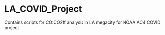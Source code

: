 # LA_COVID_Project
Contains scripts for CO:CO2ff analysis in LA megacity for NOAA AC4 COVID project
